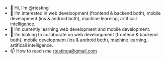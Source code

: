 - 👋 Hi, I’m @rtesting
- 👀 I’m interested in web develoopment (frontend & backend both), mobile development (ios & android both), machine learning, artificail intelligence.
- 🌱 I’m currently learning web development and mobile development.
- 💞️ I’m looking to collaborate on web develoopment (frontend & backend both), mobile development (ios & android both), machine learning, artificail intelligence.
- 📫 How to reach me rtestinga@gmail.com

<!---
rtesting/rtesting is a ✨ special ✨ repository because its `README.md` (this file) appears on your GitHub profile.
You can click the Preview link to take a look at your changes.
--->
